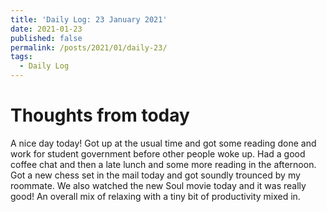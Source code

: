 ```yaml
---
title: 'Daily Log: 23 January 2021'
date: 2021-01-23
published: false
permalink: /posts/2021/01/daily-23/
tags:
  - Daily Log
---
```


# Thoughts from today
A nice day today! Got up at the usual time and got some reading done and work for student government before other people woke up. Had a good coffee chat and then a late lunch and some more reading in the afternoon. Got a new chess set in the mail today and got soundly trounced by my roommate. We also watched the new Soul movie today and it was really good! An overall mix of relaxing with a tiny bit of productivity mixed in.